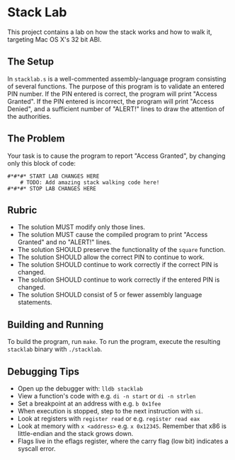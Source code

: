 # Stack Lab

This project contains a lab on how the stack works and how to walk it, targeting Mac OS X's 32 bit ABI.

## The Setup

In `stacklab.s` is a well-commented assembly-language program consisting of several functions. The purpose of this program is to validate an entered PIN number. If the PIN entered is correct, the program will print "Access Granted". If the PIN entered is incorrect, the program will print "Access Denied", and a sufficient number of "ALERT!" lines to draw the attention of the authorities.

## The Problem

Your task is to cause the program to report "Access Granted", by changing only this block of code:

```
#*#*#* START LAB CHANGES HERE
    # TODO: Add amazing stack walking code here!
#*#*#* STOP LAB CHANGES HERE
```

## Rubric

 * The solution MUST modify only those lines.
 * The solution MUST cause the compiled program to print "Access Granted" and no "ALERT!" lines.
 * The solution SHOULD preserve the functionality of the `square` function.
 * The solution SHOULD allow the correct PIN to continue to work.
 * The solution SHOULD continue to work correctly if the correct PIN is changed.
 * The solution SHOULD continue to work correctly if the entered PIN is changed.
 * The solution SHOULD consist of 5 or fewer assembly language statements.

## Building and Running

To build the program, run `make`. To run the program, execute the resulting `stacklab` binary with `./stacklab`.

## Debugging Tips

 * Open up the debugger with: `lldb stacklab`
 * View a function's code with e.g. `di -n start` or `di -n strlen`
 * Set a breakpoint at an address with e.g. `b 0x1fee`
 * When execution is stopped, step to the next instruction with `si`.
 * Look at registers with `register read` or e.g. `register read eax`
 * Look at memory with `x <address>` e.g. `x 0x12345`. Remember that x86 is little-endian and the stack grows down.
 * Flags live in the eflags register, where the carry flag (low bit) indicates a syscall error.

